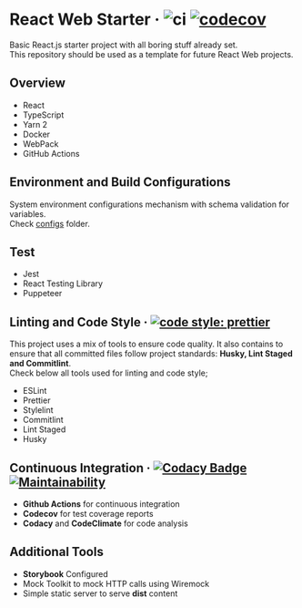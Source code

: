 # React Web Starter &middot; ![ci](https://github.com/vitorsalgado/react-web-starter/workflows/CI/badge.svg) [![codecov](https://codecov.io/gh/vitorsalgado/react-web-starter/branch/master/graph/badge.svg?token=BB87R38Z87)](https://codecov.io/gh/vitorsalgado/react-web-starter)

Basic React.js starter project with all boring stuff already set.  
This repository should be used as a template for future React Web projects.

## Overview

* React
* TypeScript
* Yarn 2
* Docker
* WebPack
* GitHub Actions

## Environment and Build Configurations

System environment configurations mechanism with schema validation for variables.  
Check [configs](build/configurations) folder.

## Test

- Jest
- React Testing Library
- Puppeteer

## Linting and Code Style &middot; [![code style: prettier](https://img.shields.io/badge/code_style-prettier-ff69b4.svg?style=flat-square)](https://github.com/prettier/prettier)

This project uses a mix of tools to ensure code quality. It also contains to ensure that all committed files follow
project standards: **Husky, Lint Staged and Commitlint**.  
Check below all tools used for linting and code style;

- ESLint
- Prettier
- Stylelint
- Commitlint
- Lint Staged
- Husky

## Continuous Integration &middot; [![Codacy Badge](https://api.codacy.com/project/badge/Grade/96e11aea37d24f3fb3106c6ba213fb39)](https://www.codacy.com/app/vitorsalgado/frontend-toolkit?utm_source=github.com&amp;utm_medium=referral&amp;utm_content=vitorsalgado/frontend-toolkit&amp;utm_campaign=Badge_Grade) [![Maintainability](https://api.codeclimate.com/v1/badges/dec583a41ea4f383ca26/maintainability)](https://codeclimate.com/github/vitorsalgado/frontend-toolkit/maintainability)

- **Github Actions** for continuous integration
- **Codecov** for test coverage reports
- **Codacy** and **CodeClimate** for code analysis

## Additional Tools

- **Storybook** Configured
- Mock Toolkit to mock HTTP calls using Wiremock
- Simple static server to serve **dist** content
